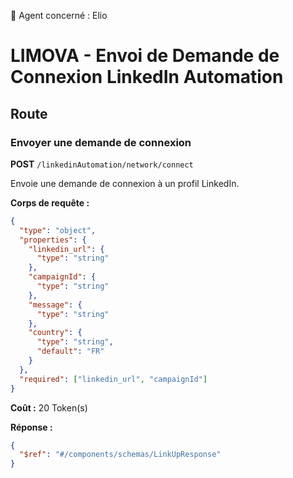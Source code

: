 🧠 Agent concerné : Elio
# LIMOVA - Envoi de Demande de Connexion LinkedIn Automation

## Route

### Envoyer une demande de connexion
**POST** `/linkedinAutomation/network/connect`

Envoie une demande de connexion à un profil LinkedIn.

**Corps de requête :**
```json
{
  "type": "object",
  "properties": {
    "linkedin_url": {
      "type": "string"
    },
    "campaignId": {
      "type": "string"
    },
    "message": {
      "type": "string"
    },
    "country": {
      "type": "string",
      "default": "FR"
    }
  },
  "required": ["linkedin_url", "campaignId"]
}
```

**Coût :** 20 Token(s)

**Réponse :**
```json
{
  "$ref": "#/components/schemas/LinkUpResponse"
}
``` 
